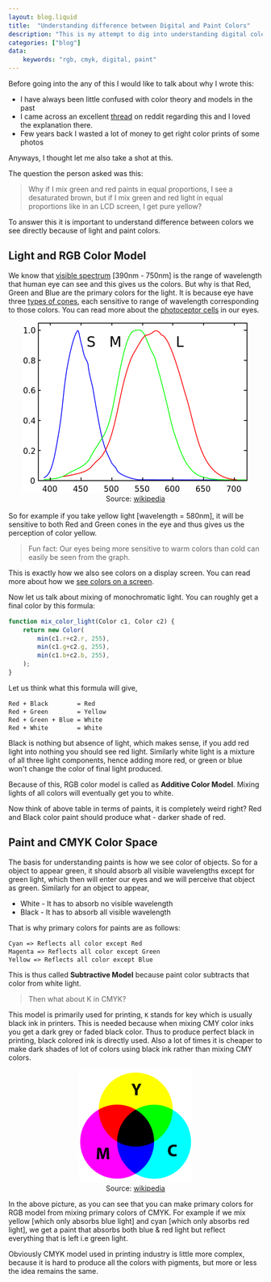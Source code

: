 ```yaml
---
layout: blog.liquid
title:  "Understanding difference between Digital and Paint Colors"
description: "This is my attempt to dig into understanding digital colors better and how they can different from the paints or printing colors."
categories: ["blog"]
data:
    keywords: "rgb, cmyk, digital, paint"
---
```


Before going into the any of this I would like to talk about why I wrote this:
- I have always been little confused with color theory and models in the past
- I came across an excellent [thread](https://www.reddit.com/r/askscience/comments/ksgy8l/why_if_i_mix_green_and_red_paints_in_equal/) on reddit regarding this and I loved the explanation there.
- Few years back I wasted a lot of money to get right color prints of some photos

Anyways, I thought let me also take a shot at this.

The question the person asked was this:
> Why if I mix green and red paints in equal proportions, I see a desaturated brown, but if I mix green and red light in equal proportions like in an LCD screen, I get pure yellow?

To answer this it is important to understand difference between colors we see directly because of light and paint colors.

## Light and RGB Color Model

We know that [visible spectrum](https://en.wikipedia.org/wiki/Visible_spectrum) [390nm - 750nm] is the range of wavelength that human eye can see and this gives us the colors.
But why is that Red, Green and Blue are the primary colors for the light. It is because eye have three [types of cones](https://en.wikipedia.org/wiki/Color#Color_in_the_eye), each sensitive to range of wavelength corresponding to those colors. You can read more about the [photoceptor cells](https://en.wikipedia.org/wiki/Photoreceptor_cell) in our eyes.

<div style="text-align:center"><img src="/assets/images/2021-01/cones-responses.png" alt="Cones Response vs Wavelength"/></div>
<div style="text-align:center">Source: <a href="https://en.wikipedia.org/wiki/Color#Color_in_the_eye">wikipedia</a></div>

<br>
So for example if you take yellow light [wavelength = 580nm], it will be sensitive to both Red and Green cones in the eye and thus gives us the perception of color yellow.

> Fun fact: Our eyes being more sensitive to warm colors than cold can easily be seen from the graph.

This is exactly how we also see colors on a display screen. You can read more about how we [see colors on a screen](https://www.chem.purdue.edu/gchelp/cchem/RGBColors/body_rgbcolors.html).

Now let us talk about mixing of monochromatic light. You can roughly get a final color by this formula:
```js
function mix_color_light(Color c1, Color c2) {
    return new Color(
        min(c1.r+c2.r, 255),
        min(c1.g+c2.g, 255),
        min(c1.b+c2.b, 255),
    );
}
```

Let us think what this formula will give,
```
Red + Black        = Red
Red + Green        = Yellow
Red + Green + Blue = White
Red + White        = White
```

Black is nothing but absence of light, which makes sense, if you add red light into nothing you should see red light.
Similarly white light is a mixture of all three light components, hence adding more red, or green or blue won't change the color of final light produced.

Because of this, RGB color model is called as **Additive Color Model**. Mixing lights of all colors will eventually get you to white.

Now think of above table in terms of paints, it is completely weird right? Red and Black color paint should produce what - darker shade of red.

## Paint and CMYK Color Space

The basis for understanding paints is how we see color of objects. So for a object to appear green, it should absorb all visible wavelengths except for green light, which then will enter our eyes and we will perceive that object as green. Similarly for an object to appear,

- White - It has to absorb no visible wavelength
- Black - It has to absorb all visible wavelength

That is why primary colors for paints are as follows:
```
Cyan => Reflects all color except Red
Magenta => Reflects all color except Green
Yellow => Reflects all color except Blue
```
This is thus called **Subtractive Model** because paint color subtracts that color from white light.

> Then what about K in CMYK?

This model is primarily used for printing, `K` stands for key which is usually black ink in printers. This is needed because when mixing CMY color inks you get a dark grey or faded black color. Thus to produce perfect black in printing, black colored ink is directly used. Also a lot of times it is cheaper to make dark shades of lot of colors using black ink rather than mixing CMY colors.

<div style="text-align:center"><img src="/assets/images/2021-01/CMYK_subtractive_color_mixing.png" alt="CMYK Color Mixing"/></div>
<div style="text-align:center">Source: <a href="https://en.wikipedia.org/wiki/CMYK_color_model">wikipedia</a></div>

In the above picture, as you can see that you can make primary colors for RGB model from mixing primary colors of CMYK. For example if we mix yellow [which only absorbs blue light] and cyan [which only absorbs red light], we get a paint that absorbs both blue & red light but reflect everything that is left i.e green light.

Obviously CMYK model used in printing industry is little more complex, because it is hard to produce all the colors with pigments, but more or less the idea remains the same.
